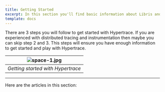 ```yaml
---
title: Getting Started
excerpt: In this section you'll find basic information about Libris and how to use it.
template: docs
---
```


There are 3 steps you will follow to get started with Hypertrace. If you are experienced with distributed tracing and instrumentation then maybe you can skip step 2 and 3. This steps will ensure you have enough information to get started and play with Hypertrace. 


| ![space-1.jpg](https://s3.amazonaws.com/fininity.tech/DT/getting-started.png) | 
|:--:| 
| *Getting started with Hypertrace* |


***

Here are the articles in this section:
